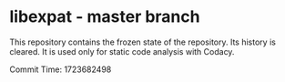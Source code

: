 # libexpat - master branch

This repository contains the frozen state of the repository.
Its history is cleared. It is used only for static code
analysis with Codacy.

Commit Time: 1723682498